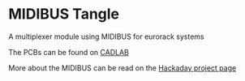 # MIDIBUS Tangle
 
<p> A multiplexer module using MIDIBUS for eurorack systems </p>

<p> The PCBs can be found on 
<a href="https://cadlab.io/project/24863/master/files">CADLAB</a>
 </p>

<p> More about the MIDIBUS can be read on the <a href="https://hackaday.io/project/182092-midibus">Hackaday project page</a> </p>
